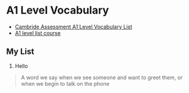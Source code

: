 # A1 Level Vocabulary

- [Cambride Assessment A1 Level Vocabulary List](https://www.cambridgeenglish.org/images/149681-yle-flyers-word-list.pdf)
- [A1 level list course](https://langeek.co/en/vocab/category/1/a1-level)

## My List

1. Hello

> A word we say when we see someone and want to greet them, or when we begin to talk on the phone

<JsbaseAudio src="https://tts.langeek.co/read?text=aGVsbG8&hash=d1f66a7d200d18df8bc08774fbdab188b641b225&lang=en&cache-only=0"></JsbaseAudio>
